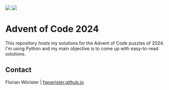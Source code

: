 ![](https://img.shields.io/badge/day%20📅-25-blue)
![](https://img.shields.io/badge/stars%20⭐-50-yellow)

# Advent of Code 2024

This repository hosts my solutions for the Advent of Code puzzles of 2024. I'm using Python and my main objective is to
come up with easy-to-read solutions.

## Contact

Florian Wörister | [fwoerister.github.io](https://fwoerister.github.io)
